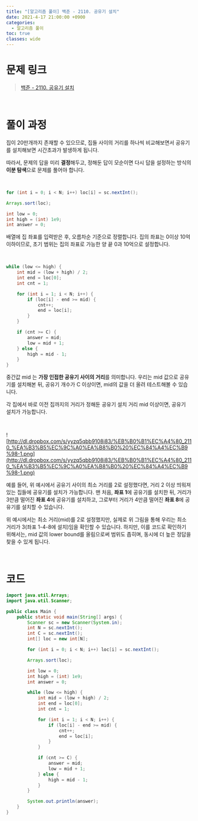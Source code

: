 ```yaml
---
title: "[알고리즘 풀이] 백준 - 2110. 공유기 설치"
date: 2021-4-17 21:00:00 +0900
categories:
  - 알고리즘 풀이
toc: true
classes: wide
---
```


# 문제 링크

> [백준 - 2110. 공유기 설치](https://www.acmicpc.net/problem/2110)

<br>

# 풀이 과정

집이 20만개까지 존재할 수 있으므로, 집들 사이의 거리를 하나씩 비교해보면서 공유기를 설치해보면 시간초과가 발생하게 됩니다.

따라서, 문제의 답을 미리 **결정**해두고, 정해둔 답이 모순이면 다시 답을 설정하는 방식의 **이분 탐색**으로 문제를 풀어야 합니다.

<br>

```java
for (int i = 0; i < N; i++) loc[i] = sc.nextInt();

Arrays.sort(loc);

int low = 0;
int high = (int) 1e9;
int answer = 0;
```

배열에 집 좌표를 입력받은 후, 오름차순 기준으로 정렬합니다. 집의 좌표는 0이상 10억 이하이므로, 초기 범위는 집의 좌표로 가능한 양 끝 0과 10억으로 설정합니다.

<br>

```java
while (low <= high) {
    int mid = (low + high) / 2;
    int end = loc[0];
    int cnt = 1;

    for (int i = 1; i < N; i++) {
        if (loc[i] - end >= mid) {
            cnt++;
            end = loc[i];
        }
    }

    if (cnt >= C) {
        answer = mid;
        low = mid + 1;
    } else {
        high = mid - 1;
    }
}
```

중간값 mid 는 **가장 인접한 공유기 사이의 거리**를 의미합니다. 우리는 mid 값으로 공유기를 설치해본 뒤, 공유기 개수가 C 이상이면, mid의 값을 더 올려 테스트해볼 수 있습니다.

각 집에서 바로 이전 집까지의 거리가 정해둔 공유기 설치 거리 mid 이상이면, 공유기 설치가 가능합니다.

<br>

![http://dl.dropbox.com/s/yyzq5qbb9108i83/%EB%B0%B1%EC%A4%80_2110_%EA%B3%B5%EC%9C%A0%EA%B8%B0%20%EC%84%A4%EC%B9%98-1.png](http://dl.dropbox.com/s/yyzq5qbb9108i83/%EB%B0%B1%EC%A4%80_2110_%EA%B3%B5%EC%9C%A0%EA%B8%B0%20%EC%84%A4%EC%B9%98-1.png)

예를 들어, 위 예시에서 공유기 사이의 최소 거리를 2로 설정했다면, 거리 2 이상 띄워져 있는 집들에 공유기를 설치가 가능합니다. 맨 처음, **좌표 1**에 공유기를 설치한 뒤, 거리가 3만큼 떨어진 **좌표 4**에 공유기를 설치하고, 그로부터 거리가 4만큼 떨어진 **좌표 8**에 공유기를 설치할 수 있습니다.

위 예시에서는 최소 거리(mid)를 2로 설정했지만, 실제로 위 그림을 통해 우리는 최소 거리가 3(좌표 1-4-8에 설치)임을 확인할 수 있습니다. 하지만, 이를 코드로 확인하기 위해서는, mid 값의 lower bound를 올림으로써 범위도 좁히며, 동시에 더 높은 정답을 찾을 수 있게 됩니다.

<br>

# 코드

```java
import java.util.Arrays;
import java.util.Scanner;

public class Main {
    public static void main(String[] args) {
        Scanner sc = new Scanner(System.in);
        int N = sc.nextInt();
        int C = sc.nextInt();
        int[] loc = new int[N];

        for (int i = 0; i < N; i++) loc[i] = sc.nextInt();

        Arrays.sort(loc);

        int low = 0;
        int high = (int) 1e9;
        int answer = 0;

        while (low <= high) {
            int mid = (low + high) / 2;
            int end = loc[0];
            int cnt = 1;

            for (int i = 1; i < N; i++) {
                if (loc[i] - end >= mid) {
                    cnt++;
                    end = loc[i];
                }
            }

            if (cnt >= C) {
                answer = mid;
                low = mid + 1;
            } else {
                high = mid - 1;
            }
        }

        System.out.println(answer);
    }
}
```